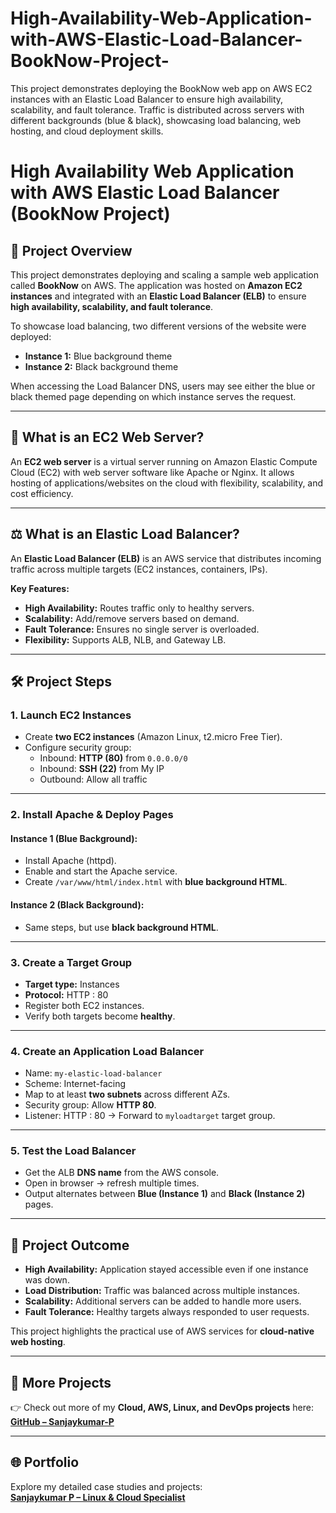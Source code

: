 # High-Availability-Web-Application-with-AWS-Elastic-Load-Balancer-BookNow-Project-
This project demonstrates deploying the BookNow web app on AWS EC2 instances with an Elastic Load Balancer to ensure high availability, scalability, and fault tolerance. Traffic is distributed across servers with different backgrounds (blue &amp; black), showcasing load balancing, web hosting, and cloud deployment skills.
# High Availability Web Application with AWS Elastic Load Balancer (BookNow Project)

## 📖 Project Overview
This project demonstrates deploying and scaling a sample web application called **BookNow** on AWS. The application was hosted on **Amazon EC2 instances** and integrated with an **Elastic Load Balancer (ELB)** to ensure **high availability, scalability, and fault tolerance**.  

To showcase load balancing, two different versions of the website were deployed:
- **Instance 1:** Blue background theme  
- **Instance 2:** Black background theme  

When accessing the Load Balancer DNS, users may see either the blue or black themed page depending on which instance serves the request.

---

## 🚀 What is an EC2 Web Server?
An **EC2 web server** is a virtual server running on Amazon Elastic Compute Cloud (EC2) with web server software like Apache or Nginx. It allows hosting of applications/websites on the cloud with flexibility, scalability, and cost efficiency.

---

## ⚖️ What is an Elastic Load Balancer?
An **Elastic Load Balancer (ELB)** is an AWS service that distributes incoming traffic across multiple targets (EC2 instances, containers, IPs).  

**Key Features:**
- **High Availability:** Routes traffic only to healthy servers.  
- **Scalability:** Add/remove servers based on demand.  
- **Fault Tolerance:** Ensures no single server is overloaded.  
- **Flexibility:** Supports ALB, NLB, and Gateway LB.  

---

## 🛠️ Project Steps

### 1. Launch EC2 Instances
- Create **two EC2 instances** (Amazon Linux, t2.micro Free Tier).  
- Configure security group:
  - Inbound: **HTTP (80)** from `0.0.0.0/0`  
  - Inbound: **SSH (22)** from My IP  
  - Outbound: Allow all traffic  

---

### 2. Install Apache & Deploy Pages
#### Instance 1 (Blue Background):
- Install Apache (httpd).  
- Enable and start the Apache service.  
- Create `/var/www/html/index.html` with **blue background HTML**.  

#### Instance 2 (Black Background):
- Same steps, but use **black background HTML**.  

---

### 3. Create a Target Group
- **Target type:** Instances  
- **Protocol:** HTTP : 80  
- Register both EC2 instances.  
- Verify both targets become **healthy**.  

---

### 4. Create an Application Load Balancer
- Name: `my-elastic-load-balancer`  
- Scheme: Internet-facing  
- Map to at least **two subnets** across different AZs.  
- Security group: Allow **HTTP 80**.  
- Listener: HTTP : 80 → Forward to `myloadtarget` target group.  

---

### 5. Test the Load Balancer
- Get the ALB **DNS name** from the AWS console.  
- Open in browser → refresh multiple times.  
- Output alternates between **Blue (Instance 1)** and **Black (Instance 2)** pages.  

---

## 🎯 Project Outcome
- **High Availability:** Application stayed accessible even if one instance was down.  
- **Load Distribution:** Traffic was balanced across multiple instances.  
- **Scalability:** Additional servers can be added to handle more users.  
- **Fault Tolerance:** Healthy targets always responded to user requests.  

This project highlights the practical use of AWS services for **cloud-native web hosting**.  

---

## 📂 More Projects
👉 Check out more of my **Cloud, AWS, Linux, and DevOps projects** here:  
**[GitHub – Sanjaykumar-P](https://github.com/Sanjaykumar-P)**  

---

## 🌐 Portfolio
Explore my detailed case studies and projects:  
**[Sanjaykumar P – Linux & Cloud Specialist](https://sanjaykumar-p.github.io/Portfolio/)**  


